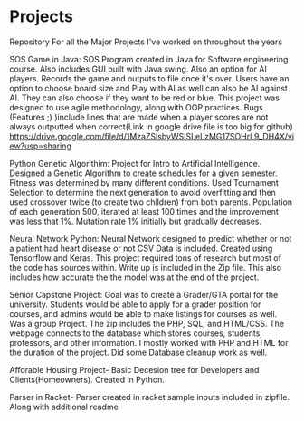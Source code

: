 # Projects
Repository For all the Major Projects I've worked on throughout the years

SOS Game in Java: SOS Program created in Java for Software engineering course. Also includes GUI built with Java swing. Also an option for AI players. Records the game and outputs to file once it's over. Users have an option to choose board size and Play with AI as well can also be AI against AI. They can also choose if they want to be red or blue. This project was designed to use agile methodology, along with OOP practices.
Bugs (Features ;) )include lines that are made when a player scores are not always outputted when correct(Link in google drive file is too big for github)
https://drive.google.com/file/d/1MzaZSlsbyWSISLeLzMG17SOHrL9_DH4X/view?usp=sharing 


Python Genetic Algorithim:
Project for Intro to Artificial Intelligence. Designed a Genetic Algorithm to create schedules for a given semester. Fitness was determined by many different conditions.
Used Tournament Selection to determine the next generation to avoid overfitting and then used crossover twice (to create two children) from both parents. Population of each generation 500, iterated at least 100 times and the improvement was less that 1%. Mutation rate 1% initially but gradually decreases.


Neural Network Python: Neural Network designed to predict whether or not a patient had heart disease or not CSV Data is included. Created using Tensorflow and Keras. This project required tons of research but most of the code has sources within. Write up is included in the Zip file. This also includes how accurate the the model was at the end of the project.


Senior Capstone Project: Goal was to create a Grader/GTA portal for the university. Students would be able to apply for a grader position for courses, and admins would be able to make listings for courses as well. Was a group Project. The zip includes the PHP, SQL, and HTML/CSS. The webpage connects to the database which stores courses, students, professors, and other information. I mostly worked with PHP and HTML for the duration of the project. Did some Database cleanup work as well.


Afforable Housing Project- Basic Decesion tree for Developers and Clients(Homeowners). Created in Python. 

Parser in Racket-
Parser created in racket sample inputs included in zipfile. Along with additional readme 
